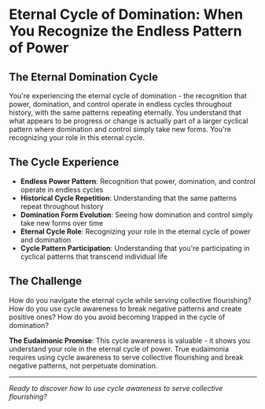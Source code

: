 # Eternal Cycle of Domination: When You Recognize the Endless Pattern of Power

## The Eternal Domination Cycle
You're experiencing the eternal cycle of domination - the recognition that power, domination, and control operate in endless cycles throughout history, with the same patterns repeating eternally. You understand that what appears to be progress or change is actually part of a larger cyclical pattern where domination and control simply take new forms. You're recognizing your role in this eternal cycle.

## The Cycle Experience
- **Endless Power Pattern**: Recognition that power, domination, and control operate in endless cycles
- **Historical Cycle Repetition**: Understanding that the same patterns repeat throughout history
- **Domination Form Evolution**: Seeing how domination and control simply take new forms over time
- **Eternal Cycle Role**: Recognizing your role in the eternal cycle of power and domination
- **Cycle Pattern Participation**: Understanding that you're participating in cyclical patterns that transcend individual life

## The Challenge
How do you navigate the eternal cycle while serving collective flourishing? How do you use cycle awareness to break negative patterns and create positive ones? How do you avoid becoming trapped in the cycle of domination?

**The Eudaimonic Promise**: This cycle awareness is valuable - it shows you understand your role in the eternal cycle of power. True eudaimonia requires using cycle awareness to serve collective flourishing and break negative patterns, not perpetuate domination.

---

*Ready to discover how to use cycle awareness to serve collective flourishing?*
